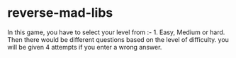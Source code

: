 # reverse-mad-libs
In this game, you have to select your level from :- 1. Easy, Medium or hard.
Then there would be different questions based on the level of difficulty.
you will be given 4 attempts if you enter a wrong answer.
